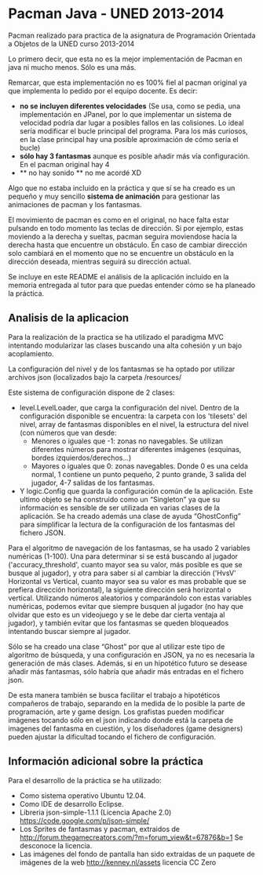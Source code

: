Pacman Java - UNED 2013-2014
======

Pacman realizado para practica de la asignatura de Programación Orientada a Objetos de la UNED curso 2013-2014

Lo primero decir, que esta no es la mejor implementación de Pacman en java ni mucho menos. Sólo es una más.

Remarcar, que esta implementación no es 100% fiel al pacman original ya que implementa lo pedido por el equipo docente. Es decir:
  * **no se incluyen diferentes velocidades** (Se usa, como se pedia, una implementación en JPanel, por lo que implementar un sistema de velocidad podría dar lugar a posibles fallos en las colisiones. Lo ideal sería modificar el bucle principal del programa. Para los más curiosos, en la clase principal hay una posible aproximación de cómo sería el bucle)
  * **sólo hay 3 fantasmas** aunque es posible añadir más vía configuración. En el pacman original hay 4
  * ** no hay sonido ** no me acordé XD

Algo que no estaba incluido en la práctica y que sí se ha creado es un pequeño y muy sencillo **sistema de animación** para gestionar las animaciones de pacman y los fantasmas.

El movimiento de pacman es como en el original, no hace falta estar pulsando en todo momento las teclas de dirección. Si por ejemplo, estas moviendo a la derecha y sueltas, pacman seguira moviendose hacia la derecha hasta que encuentre un obstáculo. En caso de cambiar dirección solo cambiará en el momento que no se encuentre un obstáculo en la dirección deseada, mientras seguirá su dirección actual.

Se incluye en este README el análisis de la aplicación incluido en la memoria entregada al tutor para que puedas entender cómo se ha planeado la práctica.

Analisis de la aplicacion
-----

Para la realización de la practica se ha utilizado el paradigma MVC intentando modularizar las clases buscando una alta cohesión y un bajo acoplamiento. 

La configuración del nivel y de los fantasmas se ha optado por utilizar archivos json (localizados bajo la carpeta /resources/

Este sistema de configuración dispone de 2 clases: 

  * level.LevelLoader, que carga la configuración del nivel. Dentro de la configuración disponible se encuentra: la carpeta con los 'tilesets' del nivel, array de fantasmas disponibles en el nivel, la estructura del nivel (con números que van desde:
    * Menores o iguales que -1: zonas no navegables. Se utilizan diferentes números para mostrar diferentes imágenes (esquinas, bordes izquierdos/derechos...)
    * Mayores o iguales que 0: zonas navegables. Donde 0 es una celda normal, 1 contiene un punto pequeño, 2 punto grande, 3 salida del jugador, 4-7 salidas de los fantasmas.
  * Y logic.Config que guarda la configuración común de la aplicación. Este ultimo objeto se ha construido como un “Singleton” ya que su información es sensible de ser utilizada en varias clases de la aplicación. Se ha creado además una clase de ayuda “GhostConfig” para simplificar la lectura de la configuración de los fantasmas del fichero JSON.

Para el algoritmo de navegación de los fantasmas, se ha usado 2 variables numéricas (1-100). Una para determinar si se está buscando al jugador ('accuracy_threshold', cuanto mayor sea su valor, más posible es que se busque al jugador), y otra para saber si al cambiar la dirección ('HvsV' Horizontal vs Vertical, cuanto mayor sea su valor es mas probable que se prefiera dirección horizontal), la siguiente dirección será horizontal o vertical. Utilizando números aleatorios y comparándolo con estas variables numéricas, podemos evitar que siempre busquen al jugador (no hay que olvidar que esto es un videojuego y se le debe dar cierta ventaja al jugador), y también evitar que los fantasmas se queden bloqueados intentando buscar siempre al jugador.

Sólo se ha creado una clase “Ghost” por que al utilizar este tipo de algoritmo de búsqueda, y una configuración en JSON, ya no es necesaria la generación de más clases. Además, si en un hipotético futuro se desease añadir más fantasmas, sólo habría que añadir más entradas en el fichero json.

De esta manera también se busca facilitar el trabajo a hipotéticos compañeros de trabajo, separando en la medida de lo posible la parte de programación, arte y game design. Los grafistas pueden modificar imágenes tocando sólo en el json indicando donde está la carpeta de imagenes del fantasma en cuestión, y los diseñadores (game designers) pueden ajustar la dificultad tocando el fichero de configuración.

Información adicional sobre la práctica
----
Para el desarrollo de la práctica se ha utilizado:
  * Como sistema operativo Ubuntu 12.04.
  * Como IDE de desarrollo Eclipse.
  * Libreria json-simple-1.1.1 (Licencia Apache 2.0) https://code.google.com/p/json-simple/
  * Los Sprites de fantasmas y pacman, extraidos de http://forum.thegamecreators.com/?m=forum_view&t=67876&b=1 Se desconoce la licencia. 
  * Las imágenes del fondo de pantalla han sido extraidas de un paquete de imágenes de la web http://kenney.nl/assets licencia CC Zero
